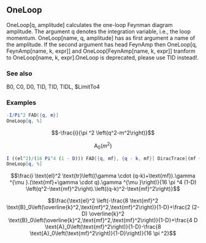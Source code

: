 ##  OneLoop 

OneLoop[q, amplitude] calculates the one-loop Feynman diagram amplitude. The argument q denotes the integration variable, i.e., the loop momentum. OneLoop[name, q, amplitude] has as first argument a name of the amplitude. If the second argument has head FeynAmp then OneLoop[q, FeynAmp[name, k, expr]] and OneLoop[FeynAmp[name, k, expr]] tranform to OneLoop[name, k, expr].OneLoop is deprecated, please use TID instead!.

###  See also 

B0, C0, D0, TID, TID, TIDL, $LimitTo4

###  Examples 

```mathematica
-I/Pi^2 FAD[{q, m}]
OneLoop[q, %]
```

$$-\frac{i}{\pi ^2 \left(q^2-m^2\right)}$$

$$\text{A}_0\left(m^2\right)$$

```mathematica
I ((el^2)/(16 Pi^4 (1 - D))) FAD[{q, mf}, {q - k, mf}] DiracTrace[(mf + GSD[q - k]) . GAD[\[Mu]] . (mf + GSD[q]) . GAD[\[Mu]]] 
OneLoop[q, %]
```

$$\frac{i \text{el}^2 \text{tr}\left((\gamma \cdot (q-k)+\text{mf}).\gamma ^{\mu }.(\text{mf}+\gamma \cdot q).\gamma ^{\mu }\right)}{16 \pi ^4 (1-D) \left(q^2-\text{mf}^2\right).\left((q-k)^2-\text{mf}^2\right)}$$

$$\frac{\text{el}^2 \left(-\frac{8 \text{mf}^2 \text{B}_0\left(\overline{k}^2,\text{mf}^2,\text{mf}^2\right)}{1-D}+\frac{2 (2-D) \overline{k}^2 \text{B}_0\left(\overline{k}^2,\text{mf}^2,\text{mf}^2\right)}{1-D}+\frac{4 D \text{A}_0\left(\text{mf}^2\right)}{1-D}-\frac{8 \text{A}_0\left(\text{mf}^2\right)}{1-D}\right)}{16 \pi ^2}$$